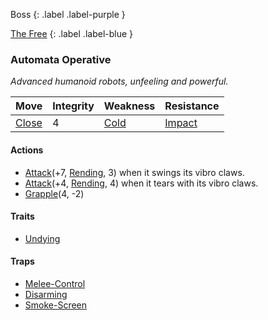 Boss
{: .label .label-purple }

[The Free](Game/Hostile-Groups#The%20Free)
{: .label .label-blue }
### Automata Operative
*Advanced humanoid robots, unfeeling and powerful.*

| Move                                 | Integrity | Weakness                         | Resistance                           |
| ------------------------------------ | --------- | -------------------------------- | ------------------------------------ |
| [Close](Game/Core/Movement#Close) | 4         | [Cold](Game/Core/Injury#Cold) | [Impact](Game/Core/Injury#Impact) |
#### Actions
* [Attack](Game/Core/Blocks/Attack)(+7, [Rending](Game/Core/Injury#Rending), 3) when it swings its vibro claws.
* [Attack](Game/Core/Blocks/Attack)(+4, [Rending](Game/Core/Injury#Rending), 4) when it tears with its vibro claws.
* [Grapple](Game/Core/Blocks/Grapple)(4, -2)
#### Traits
* [Undying](Game/Core/Blocks/Undying)
#### Traps
* [Melee-Control](Game/Core/Blocks/Melee-Control)
* [Disarming](Game/Core/Blocks/Disarming)
* [Smoke-Screen](Game/Core/Blocks/Smoke-Screen)
